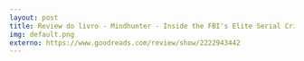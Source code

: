 ```yaml
---
layout: post
title: Review do livro - Mindhunter - Inside the FBI's Elite Serial Crime Unit
img: default.png
externo: https://www.goodreads.com/review/show/2222943442
---
```

